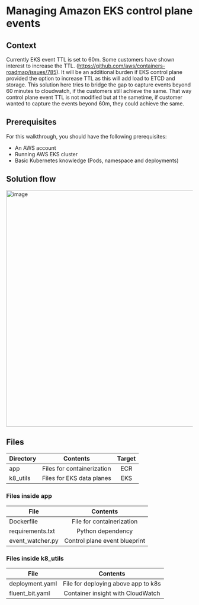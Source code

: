 # Managing Amazon EKS control plane events


## Context
Currently EKS event TTL is set to 60m. Some customers have shown interest to increase the TTL. (https://github.com/aws/containers-roadmap/issues/785). It will be an additional burden if EKS control plane provided the option to increase TTL as this will add load to ETCD and storage. This solution here tries to bridge the gap to capture events beyond 60 minutes to cloudwatch, if the customers still achieve the same. That way control plane event TTL is not modified but at the sametime, if customer wanted to capture the events beyond 60m, they could achieve the same.


## Prerequisites

For this walkthrough, you should have the following prerequisites: 

* An AWS account 
* Running AWS EKS cluster 
* Basic Kubernetes knowledge (Pods, namespace and deployments)

## Solution flow

<img width="639" alt="image" src="https://user-images.githubusercontent.com/1725781/159606567-abc3273c-2803-40a3-ac3b-dd4bbbd67334.png">



## Files

| Directory     | Contents    |Target|
| ------------- |:-------------:|:--------:|
| app          | Files for containerization     |ECR|
| k8_utils      | Files for EKS data planes  |EKS |

### Files inside app

| File     | Contents     |
| ------------- |:-------------:|
| Dockerfile          | File for containerization     |
| requirements.txt      | Python dependency |
| event_watcher.py | Control plane event blueprint|


### Files inside k8_utils

| File     | Contents     |
| ------------- |:-------------:|
| deployment.yaml          | File for deploying above app to k8s    |
| fluent_bit.yaml      | Container insight with CloudWatch |
